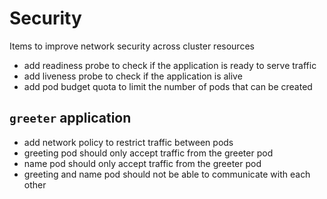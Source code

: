# Security

Items to improve network security across cluster resources

- add readiness probe to check if the application is ready to serve traffic
- add liveness probe to check if the application is alive
- add pod budget quota to limit the number of pods that can be created

## `greeter` application

- add network policy to restrict traffic between pods
- greeting pod should only accept traffic from the greeter pod
- name pod should only accept traffic from the greeter pod
- greeting and name pod should not be able to communicate with each other
